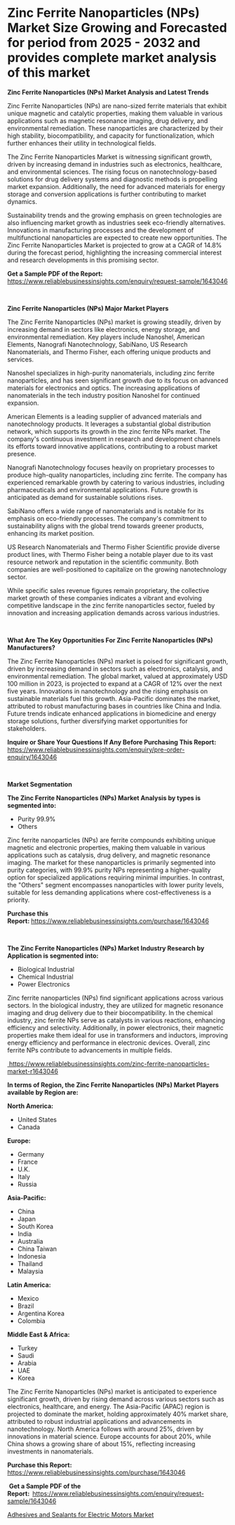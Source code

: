 <p><h1>Zinc Ferrite Nanoparticles (NPs) Market Size Growing and Forecasted for period from 2025 - 2032 and provides complete market analysis of this market</h1></p><p><strong>Zinc Ferrite Nanoparticles (NPs) Market Analysis and Latest Trends</strong></p>
<p><p>Zinc Ferrite Nanoparticles (NPs) are nano-sized ferrite materials that exhibit unique magnetic and catalytic properties, making them valuable in various applications such as magnetic resonance imaging, drug delivery, and environmental remediation. These nanoparticles are characterized by their high stability, biocompatibility, and capacity for functionalization, which further enhances their utility in technological fields. </p><p>The Zinc Ferrite Nanoparticles Market is witnessing significant growth, driven by increasing demand in industries such as electronics, healthcare, and environmental sciences. The rising focus on nanotechnology-based solutions for drug delivery systems and diagnostic methods is propelling market expansion. Additionally, the need for advanced materials for energy storage and conversion applications is further contributing to market dynamics.</p><p>Sustainability trends and the growing emphasis on green technologies are also influencing market growth as industries seek eco-friendly alternatives. Innovations in manufacturing processes and the development of multifunctional nanoparticles are expected to create new opportunities. The Zinc Ferrite Nanoparticles Market is projected to grow at a CAGR of 14.8% during the forecast period, highlighting the increasing commercial interest and research developments in this promising sector.</p></p>
<p><strong>Get a Sample PDF of the Report:&nbsp;</strong> <a href="https://www.reliablebusinessinsights.com/enquiry/request-sample/1643046?utm_campaign=2099&utm_medium=2&utm_source=Github&utm_content=ia&utm_term=28032025&utm_id=zinc-ferrite-nanoparticles-nps">https://www.reliablebusinessinsights.com/enquiry/request-sample/1643046</a></p>
<p>&nbsp;</p>
<p><strong>Zinc Ferrite Nanoparticles (NPs) Major Market Players</strong></p>
<p><p>The Zinc Ferrite Nanoparticles (NPs) market is growing steadily, driven by increasing demand in sectors like electronics, energy storage, and environmental remediation. Key players include Nanoshel, American Elements, Nanografi Nanotechnology, SabiNano, US Research Nanomaterials, and Thermo Fisher, each offering unique products and services.</p><p>Nanoshel specializes in high-purity nanomaterials, including zinc ferrite nanoparticles, and has seen significant growth due to its focus on advanced materials for electronics and optics. The increasing applications of nanomaterials in the tech industry position Nanoshel for continued expansion.</p><p>American Elements is a leading supplier of advanced materials and nanotechnology products. It leverages a substantial global distribution network, which supports its growth in the zinc ferrite NPs market. The company's continuous investment in research and development channels its efforts toward innovative applications, contributing to a robust market presence.</p><p>Nanografi Nanotechnology focuses heavily on proprietary processes to produce high-quality nanoparticles, including zinc ferrite. The company has experienced remarkable growth by catering to various industries, including pharmaceuticals and environmental applications. Future growth is anticipated as demand for sustainable solutions rises.</p><p>SabiNano offers a wide range of nanomaterials and is notable for its emphasis on eco-friendly processes. The company's commitment to sustainability aligns with the global trend towards greener products, enhancing its market position.</p><p>US Research Nanomaterials and Thermo Fisher Scientific provide diverse product lines, with Thermo Fisher being a notable player due to its vast resource network and reputation in the scientific community. Both companies are well-positioned to capitalize on the growing nanotechnology sector.</p><p>While specific sales revenue figures remain proprietary, the collective market growth of these companies indicates a vibrant and evolving competitive landscape in the zinc ferrite nanoparticles sector, fueled by innovation and increasing application demands across various industries.</p></p>
<p>&nbsp;</p>
<p><strong>What Are The Key Opportunities For Zinc Ferrite Nanoparticles (NPs) Manufacturers?</strong></p>
<p><p>The Zinc Ferrite Nanoparticles (NPs) market is poised for significant growth, driven by increasing demand in sectors such as electronics, catalysis, and environmental remediation. The global market, valued at approximately USD 100 million in 2023, is projected to expand at a CAGR of 12% over the next five years. Innovations in nanotechnology and the rising emphasis on sustainable materials fuel this growth. Asia-Pacific dominates the market, attributed to robust manufacturing bases in countries like China and India. Future trends indicate enhanced applications in biomedicine and energy storage solutions, further diversifying market opportunities for stakeholders.</p></p>
<p><strong>Inquire or Share Your Questions If Any Before Purchasing This Report:</strong> <a href="https://www.reliablebusinessinsights.com/enquiry/pre-order-enquiry/1643046?utm_campaign=2099&utm_medium=2&utm_source=Github&utm_content=ia&utm_term=28032025&utm_id=zinc-ferrite-nanoparticles-nps">https://www.reliablebusinessinsights.com/enquiry/pre-order-enquiry/1643046</a></p>
<p>&nbsp;</p>
<p><strong>Market Segmentation</strong></p>
<p><strong>The Zinc Ferrite Nanoparticles (NPs) Market Analysis by types is segmented into:</strong></p>
<p><ul><li>Purity 99.9%</li><li>Others</li></ul></p>
<p><p>Zinc ferrite nanoparticles (NPs) are ferrite compounds exhibiting unique magnetic and electronic properties, making them valuable in various applications such as catalysis, drug delivery, and magnetic resonance imaging. The market for these nanoparticles is primarily segmented into purity categories, with 99.9% purity NPs representing a higher-quality option for specialized applications requiring minimal impurities. In contrast, the "Others" segment encompasses nanoparticles with lower purity levels, suitable for less demanding applications where cost-effectiveness is a priority.</p></p>
<p><strong>Purchase this Report:&nbsp;</strong><a href="https://www.reliablebusinessinsights.com/purchase/1643046?utm_campaign=2099&utm_medium=2&utm_source=Github&utm_content=ia&utm_term=28032025&utm_id=zinc-ferrite-nanoparticles-nps">https://www.reliablebusinessinsights.com/purchase/1643046</a></p>
<p>&nbsp;</p>
<p><strong>The Zinc Ferrite Nanoparticles (NPs) Market Industry Research by Application is segmented into:</strong></p>
<p><ul><li>Biological Industrial</li><li>Chemical Industrial</li><li>Power Electronics</li></ul></p>
<p><p>Zinc ferrite nanoparticles (NPs) find significant applications across various sectors. In the biological industry, they are utilized for magnetic resonance imaging and drug delivery due to their biocompatibility. In the chemical industry, zinc ferrite NPs serve as catalysts in various reactions, enhancing efficiency and selectivity. Additionally, in power electronics, their magnetic properties make them ideal for use in transformers and inductors, improving energy efficiency and performance in electronic devices. Overall, zinc ferrite NPs contribute to advancements in multiple fields.</p></p>
<p><a href="https://www.reliablebusinessinsights.com/zinc-ferrite-nanoparticles-market-r1643046?utm_campaign=2099&utm_medium=2&utm_source=Github&utm_content=ia&utm_term=28032025&utm_id=zinc-ferrite-nanoparticles-nps">&nbsp;https://www.reliablebusinessinsights.com/zinc-ferrite-nanoparticles-market-r1643046</a></p>
<p><strong>In terms of Region, the Zinc Ferrite Nanoparticles (NPs) Market Players available by Region are:</strong></p>
<p>
    <p> <strong> North America: </strong>
        <ul>
            <li>United States</li>
            <li>Canada</li>
        </ul>
        </p> 
    <p> <strong> Europe: </strong>
        <ul>
            <li>Germany</li>
            <li>France</li>
            <li>U.K.</li>
            <li>Italy</li>
            <li>Russia</li>
        </ul>
        </p> 
    <p> <strong> Asia-Pacific: </strong>
        <ul>
            <li>China</li>
            <li>Japan</li>
            <li>South Korea</li>
            <li>India</li>
            <li>Australia</li>
            <li>China Taiwan</li>
            <li>Indonesia</li>
            <li>Thailand</li>
            <li>Malaysia</li>
        </ul>
        </p> 
    <p> <strong> Latin America: </strong>
        <ul>
            <li>Mexico</li>
            <li>Brazil</li>
            <li>Argentina Korea</li>
            <li>Colombia</li>
        </ul>
        </p> 
    <p> <strong> Middle East & Africa: </strong>
        <ul>
            <li>Turkey</li>
            <li>Saudi</li>
            <li>Arabia</li>
            <li>UAE</li>
            <li>Korea</li>
        </ul>
    </p>
    </p>
<p><p>The Zinc Ferrite Nanoparticles (NPs) market is anticipated to experience significant growth, driven by rising demand across various sectors such as electronics, healthcare, and energy. The Asia-Pacific (APAC) region is projected to dominate the market, holding approximately 40% market share, attributed to robust industrial applications and advancements in nanotechnology. North America follows with around 25%, driven by innovations in material science. Europe accounts for about 20%, while China shows a growing share of about 15%, reflecting increasing investments in nanomaterials.</p></p>
<p><strong>Purchase this Report: </strong><a href="https://www.reliablebusinessinsights.com/purchase/1643046?utm_campaign=2099&utm_medium=2&utm_source=Github&utm_content=ia&utm_term=28032025&utm_id=zinc-ferrite-nanoparticles-nps">https://www.reliablebusinessinsights.com/purchase/1643046</a></p>
<p>&nbsp;<strong>Get a Sample PDF of the Report:&nbsp;&nbsp;</strong><a href="https://www.reliablebusinessinsights.com/enquiry/request-sample/1643046?utm_campaign=2099&utm_medium=2&utm_source=Github&utm_content=ia&utm_term=28032025&utm_id=zinc-ferrite-nanoparticles-nps">https://www.reliablebusinessinsights.com/enquiry/request-sample/1643046</a></p>
<p><strong></strong></p>
<p><p><a href="https://github.com/angelajermaine/Market-Research-Report-List-6/blob/main/adhesives-and-sealants-for-electric-motors-market.md?utm_campaign=2099&utm_medium=2&utm_source=Github&utm_content=ia&utm_term=28032025&utm_id=zinc-ferrite-nanoparticles-nps">Adhesives and Sealants for Electric Motors Market</a></p></p>